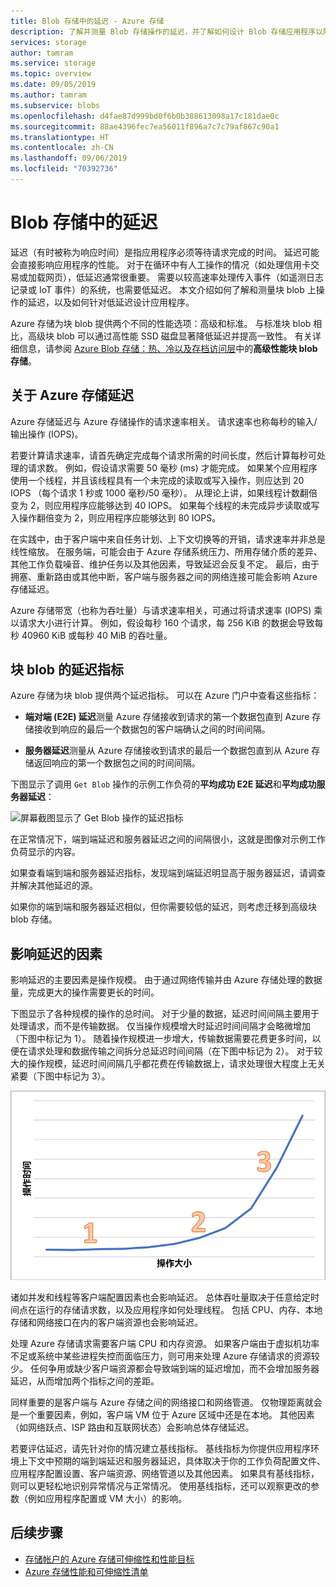 ```yaml
---
title: Blob 存储中的延迟 - Azure 存储
description: 了解并测量 Blob 存储操作的延迟，并了解如何设计 Blob 存储应用程序以降低延迟。
services: storage
author: tamram
ms.service: storage
ms.topic: overview
ms.date: 09/05/2019
ms.author: tamram
ms.subservice: blobs
ms.openlocfilehash: d4fae87d999bd0f6b0b388613098a17c181dae0c
ms.sourcegitcommit: 88ae4396fec7ea56011f896a7c7c79af867c90a1
ms.translationtype: HT
ms.contentlocale: zh-CN
ms.lasthandoff: 09/06/2019
ms.locfileid: "70392736"
---
```

# <a name="latency-in-blob-storage"></a>Blob 存储中的延迟

延迟（有时被称为响应时间）是指应用程序必须等待请求完成的时间。 延迟可能会直接影响应用程序的性能。 对于在循环中有人工操作的情况（如处理信用卡交易或加载网页），低延迟通常很重要。 需要以较高速率处理传入事件（如遥测日志记录或 IoT 事件）的系统，也需要低延迟。 本文介绍如何了解和测量块 blob 上操作的延迟，以及如何针对低延迟设计应用程序。

Azure 存储为块 blob 提供两个不同的性能选项：高级和标准。 与标准块 blob 相比，高级块 blob 可以通过高性能 SSD 磁盘显著降低延迟并提高一致性。 有关详细信息，请参阅 [Azure Blob 存储：热、冷以及存档访问层](storage-blob-storage-tiers.md)中的**高级性能块 blob存储**。

## <a name="about-azure-storage-latency"></a>关于 Azure 存储延迟

Azure 存储延迟与 Azure 存储操作的请求速率相关。 请求速率也称每秒的输入/输出操作 (IOPS)。

若要计算请求速率，请首先确定完成每个请求所需的时间长度，然后计算每秒可处理的请求数。 例如，假设请求需要 50 毫秒 (ms) 才能完成。 如果某个应用程序使用一个线程，并且该线程具有一个未完成的读取或写入操作，则应达到 20 IOPS （每个请求 1 秒或 1000 毫秒/50 毫秒）。 从理论上讲，如果线程计数翻倍变为 2，则应用程序应能够达到 40 IOPS。 如果每个线程的未完成异步读取或写入操作翻倍变为 2，则应用程序应能够达到 80 IOPS。

在实践中，由于客户端中来自任务计划、上下文切换等的开销，请求速率并非总是线性缩放。 在服务端，可能会由于 Azure 存储系统压力、所用存储介质的差异、其他工作负载噪音、维护任务以及其他因素，导致延迟会反复不定。 最后，由于拥塞、重新路由或其他中断，客户端与服务器之间的网络连接可能会影响 Azure 存储延迟。

Azure 存储带宽（也称为吞吐量）与请求速率相关，可通过将请求速率 (IOPS) 乘以请求大小进行计算。 例如，假设每秒 160 个请求，每 256 KiB 的数据会导致每秒 40960 KiB 或每秒 40 MiB 的吞吐量。

## <a name="latency-metrics-for-block-blobs"></a>块 blob 的延迟指标

Azure 存储为块 blob 提供两个延迟指标。 可以在 Azure 门户中查看这些指标：

- **端对端 (E2E) 延迟**测量 Azure 存储接收到请求的第一个数据包直到 Azure 存储接收到响应的最后一个数据包的客户端确认之间的时间间隔。

- **服务器延迟**测量从 Azure 存储接收到请求的最后一个数据包直到从 Azure 存储返回响应的第一个数据包之间的时间间隔。

下图显示了调用 `Get Blob` 操作的示例工作负荷的**平均成功 E2E 延迟**和**平均成功服务器延迟**：

![屏幕截图显示了 Get Blob 操作的延迟指标](media/storage-blobs-latency/latency-metrics-get-blob.png)

在正常情况下，端到端延迟和服务器延迟之间的间隔很小，这就是图像对示例工作负荷显示的内容。

如果查看端到端和服务器延迟指标，发现端到端延迟明显高于服务器延迟，请调查并解决其他延迟的源。

如果你的端到端和服务器延迟相似，但你需要较低的延迟，则考虑迁移到高级块 blob 存储。

## <a name="factors-influencing-latency"></a>影响延迟的因素

影响延迟的主要因素是操作规模。 由于通过网络传输并由 Azure 存储处理的数据量，完成更大的操作需要更长的时间。

下图显示了各种规模的操作的总时间。 对于少量的数据，延迟时间间隔主要用于处理请求，而不是传输数据。 仅当操作规模增大时延迟时间间隔才会略微增加（下图中标记为 1）。 随着操作规模进一步增大，传输数据需要花费更多时间，以便在请求处理和数据传输之间拆分总延迟时间间隔（在下图中标记为 2）。 对于较大的操作规模，延迟时间间隔几乎都花费在传输数据上，请求处理很大程度上无关紧要（下图中标记为 3）。

![屏幕截图显示了按操作规模划分的总操作时间](media/storage-blobs-latency/operation-time-size-chart.png)

诸如并发和线程等客户端配置因素也会影响延迟。 总体吞吐量取决于任意给定时间点在运行的存储请求数，以及应用程序如何处理线程。 包括 CPU、内存、本地存储和网络接口在内的客户端资源也会影响延迟。

处理 Azure 存储请求需要客户端 CPU 和内存资源。 如果客户端由于虚拟机功率不足或系统中某些进程失控而面临压力，则可用来处理 Azure 存储请求的资源较少。 任何争用或缺少客户端资源都会导致端到端的延迟增加，而不会增加服务器延迟，从而增加两个指标之间的差距。

同样重要的是客户端与 Azure 存储之间的网络接口和网络管道。 仅物理距离就会是一个重要因素，例如，客户端 VM 位于 Azure 区域中还是在本地。 其他因素（如网络跃点、ISP 路由和互联网状态）会影响总体存储延迟。

若要评估延迟，请先针对你的情况建立基线指标。 基线指标为你提供应用程序环境上下文中预期的端到端延迟和服务器延迟，具体取决于你的工作负荷配置文件、应用程序配置设置、客户端资源、网络管道以及其他因素。 如果具有基线指标，则可以更轻松地识别异常情况与正常情况。 使用基线指标，还可以观察更改的参数（例如应用程序配置或 VM 大小）的影响。

## <a name="next-steps"></a>后续步骤

- [存储帐户的 Azure 存储可伸缩性和性能目标](../common/storage-scalability-targets.md)
- [Azure 存储性能和可伸缩性清单](../common/storage-performance-checklist.md)
